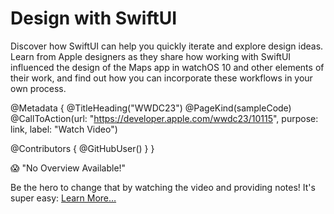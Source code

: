 # Design with SwiftUI

Discover how SwiftUI can help you quickly iterate and explore design ideas. Learn from Apple designers as they share how working with SwiftUI influenced the design of the Maps app in watchOS 10 and other elements of their work, and find out how you can incorporate these workflows in your own process.

@Metadata {
   @TitleHeading("WWDC23")
   @PageKind(sampleCode)
   @CallToAction(url: "https://developer.apple.com/wwdc23/10115", purpose: link, label: "Watch Video")

   @Contributors {
      @GitHubUser(<replace this with your GitHub handle>)
   }
}

😱 "No Overview Available!"

Be the hero to change that by watching the video and providing notes! It's super easy:
 [Learn More…](https://wwdcnotes.github.io/WWDCNotes/documentation/wwdcnotes/contributing)
